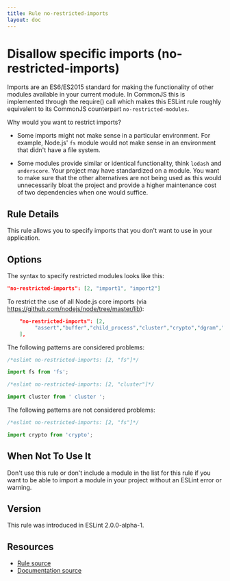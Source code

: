 ```yaml
---
title: Rule no-restricted-imports
layout: doc
---
```

<!-- Note: No pull requests accepted for this file. See README.md in the root directory for details. -->

# Disallow specific imports (no-restricted-imports)

Imports are an ES6/ES2015 standard for making the functionality of other modules available in your current module. In CommonJS this is implemented through the require() call which makes this ESLint rule roughly equivalent to its CommonJS counterpart `no-restricted-modules`.

Why would you want to restrict imports?

* Some imports might not make sense in a particular environment. For example, Node.js' `fs` module would not make sense in an environment that didn't have a file system.

* Some modules provide similar or identical functionality, think `lodash` and `underscore`. Your project may have standardized on a module. You want to make sure that the other alternatives are not being used as this would unnecessarily bloat the project and provide a higher maintenance cost of two dependencies when one would suffice.

## Rule Details

This rule allows you to specify imports that you don't want to use in your application.

## Options

The syntax to specify restricted modules looks like this:

```json
"no-restricted-imports": [2, "import1", "import2"]
```

To restrict the use of all Node.js core imports (via https://github.com/nodejs/node/tree/master/lib):

```json
    "no-restricted-imports": [2,
         "assert","buffer","child_process","cluster","crypto","dgram","dns","domain","events","freelist","fs","http","https","module","net","os","path","punycode","querystring","readline","repl","smalloc","stream","string_decoder","sys","timers","tls","tracing","tty","url","util","vm","zlib"
    ],
```

The following patterns are considered problems:

```js
/*eslint no-restricted-imports: [2, "fs"]*/

import fs from 'fs';
```

```js
/*eslint no-restricted-imports: [2, "cluster"]*/

import cluster from ' cluster ';
```

The following patterns are not considered problems:

```js
/*eslint no-restricted-imports: [2, "fs"]*/

import crypto from 'crypto';
```

## When Not To Use It

Don't use this rule or don't include a module in the list for this rule if you want to be able to import a module in your project without an ESLint error or warning.

## Version

This rule was introduced in ESLint 2.0.0-alpha-1.

## Resources

* [Rule source](https://github.com/eslint/eslint/tree/master/lib/rules/no-restricted-imports.js)
* [Documentation source](https://github.com/eslint/eslint/tree/master/docs/rules/no-restricted-imports.md)
